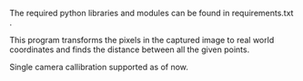 The required python libraries and modules can be found in requirements.txt .

This program transforms the pixels in the captured image to real world coordinates and finds the distance between all the given points.

Single camera callibration supported as of now.
